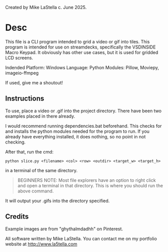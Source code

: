Created by Mike LaStella c. June 2025.

# Desc

This file is a CLI program intended to grid a video or gif into tiles. This program is intended for use on streamdecks, specifically the VSDINSIDE Macro Keypad. It obviously has other use cases, but it is used for gridded LCD screens.

Indended Platform: Windows
Language: Python
Modules: Pillow, Moviepy, imageio-ffmpeg

If used, give me a shoutout! 

## Instructions

To use, place a video or .gif into the project directory. There have been two examples placed in there already. 

I would recommend running dependencies.bat beforehand. This checks for and installs the python modules needed for the program to run. If you already have everything installed, it does nothing, so no point in not checking.

After that, run the cmd:
```
python slice.py <filename> <col> <row> <outdir> <target_w> <target_h> 
```
in a terminal of the same directory.

> BEGINNERS NOTE:  Most file explorers have an option to right click and open a terminal in that directory. This is where you should run the above command. 

It will output your .gifs into the directory specified.

## Credits

Example images are from "ghythalmdadhh" on Pinterest.

All software written by Mike LaStella. You can contact me on my portfolio website at http://www.la5tella.com
